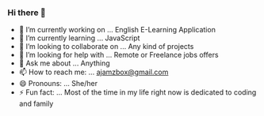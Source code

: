 ### Hi there 👋

- 🔭 I’m currently working on ... English E-Learning Application
- 🌱 I’m currently learning ... JavaScript
- 👯 I’m looking to collaborate on ... Any kind of projects
- 🤔 I’m looking for help with ... Remote or Freelance jobs offers
- 💬 Ask me about ... Anything
- 📫 How to reach me: ... ajamzbox@gmail.com
- 😄 Pronouns: ... She/her
- ⚡ Fun fact: ... Most of the time in my life right now is dedicated to coding and family

